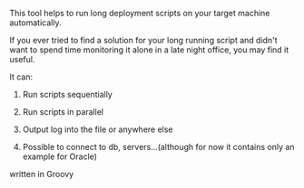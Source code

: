 This tool helps to run long deployment scripts on your target machine automatically.

If you ever tried to find a solution for your long running script 
and didn't want to spend time monitoring it alone in a late night office, 
you may find it useful.


It can:

1) Run scripts sequentially

2) Run scripts in parallel

3) Output log into the file or anywhere else

4) Possible to connect to db, servers...(although for now it contains only an example for Oracle)

written in Groovy


